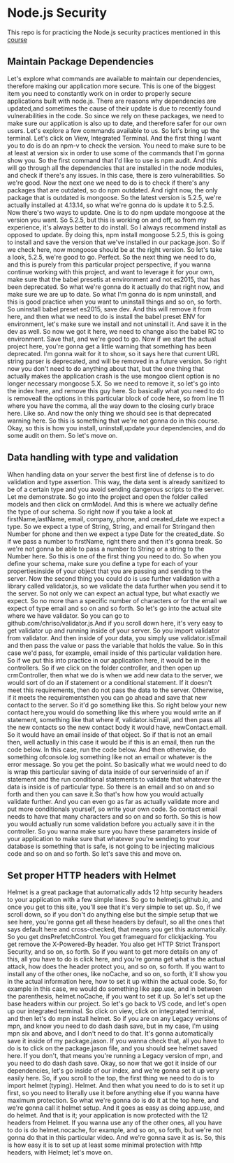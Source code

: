 # Node.js Security

This repo is for practicing the Node.js security practices mentioned in this [course](https://www.linkedin.com/learning/node-js-security)

## Maintain Package Dependencies

Let's explore what commands are available to maintain our dependencies, therefore making our application more secure. This is one of the biggest item you need to constantly work on in order to properly secure applications built with node.js. There are reasons why dependencies are updated,and sometimes the cause of their update is due to recently found vulnerabilities in the code. So since we rely on these packages, we need to make sure our application is also up to date, and therefore safer for our own users. Let's explore a few commands available to us. So let's bring up the terminal. Let's click on View, Integrated Terminal. And the first thing I want you to do is do an npm-v to check the version. You need to make sure to be at least at version six in order to use some of the commands that I'm gonna show you. So the first command that I'd like to use is npm audit. And this will go through all the dependencies that are installed in the node modules, and check if there's any issues. In this case, there is zero vulnerabilities. So we're good. Now the next one we need to do is to check if there's any packages that are outdated, so do npm outdated. And right now, the only package that is outdated is mongoose. So the latest version is 5.2.5, we're actually installed at 4.13.14, so what we're gonna do is update it to 5.2.5. Now there's two ways to update. One is to do npm update mongoose at the version you want. So 5.2.5, but this is working on and off, so from my experience, it's always better to do install. So I always recommend install as opposed to update. By doing this, npm install mongoose 5.2.5, this is going to install and save the version that we've installed in our package.json. So if we check here, now mongoose should be at the right version. So let's take a look, 5.2.5, we're good to go. Perfect. So the next thing we need to do, and this is purely from this particular project perspective, if you wanna continue working with this project, and want to leverage it for your own, make sure that the babel presetis at environment and not es2015, that has been deprecated. So what we're gonna do it actually do that right now, and make sure we are up to date. So what I'm gonna do is npm uninstall, and this is good practice when you want to uninstall things and so on, so forth. So uninstall babel preset es2015, save dev. And this will remove it from here, and then what we need to do is install the babel preset ENV for environment, let's make sure we install and not uninstall it. And save it in the dev as well. So now we got it here, we need to change also the babel RC to environment. Save that, and we're good to go. Now if we start the actual project here, you're gonna get a little warning that something has been deprecated. I'm gonna wait for it to show, so it says here that current URL string parser is deprecated, and will be removed in a future version. So right now you don't need to do anything about that, but the one thing that actually makes the application crash is the use mongoo client option is no longer necessary mongoose 5.X. So we need to remove it, so let's go into the index here, and remove this guy here. So basically what you need to do is removeall the options in this particular block of code here, so from line 11 where you have the comma, all the way down to the closing curly brace here. Like so. And now the only thing we should see is that deprecated warning here. So this is something that we're not gonna do in this course. Okay, so this is how you install, uninstall,update your dependencies, and do some audit on them. So let's move on.

## Data handling with type and validation

When handling data on your server the best first line of defense is to do validation and type assertion. This way, the data sent is already sanitized to be of a certain type and you avoid sending dangerous scripts to the server. Let me demonstrate. So go into the project and open the folder called models and then click on crmModel. And this is where we actually define the type of our schema. So right now if you take a look at firstName,lastName, email, company, phone, and created_date we expect a type. So we expect a type of String, String, and email for Stringand then Number for phone and then we expect a type Date for the created_date. So if we pass a number to firstName, right there and then it's gonna break. So we're not gonna be able to pass a number to String or a string to the Number here. So this is one of the first thing you need to do. So when you define your schema, make sure you define a type for each of your propertiesinside of your object that you are passing and sending to the server. Now the second thing you could do is use further validation with a library called validator.js, so we validate the data further when you send it to the server. So not only we can expect an actual type, but what exactly we expect. So no more than a specific number of characters or for the email we expect of type email and so on and so forth. So let's go into the actual site where we have validator. So you can go to github.com/chriso/validator.js.And if you scroll down here, it's very easy to get validator up and running inside of your server. So you import validator from validator. And then inside of your data, you simply use validator.isEmail and then pass the value or pass the variable that holds the value. So in this case we'd pass, for example, email inside of this particular validation here. So if we put this into practice in our application here, it would be in the controllers. So if we click on the folder controller, and then open up crmController, then what we do is when we add new data to the server, we would sort of do an if statement or a conditional statement. If it doesn't meet this requirements, then do not pass the data to the server. Otherwise, if it meets the requirementsthen you can go ahead and save that new contact to the server. So it'd go something like this. So right below your new contact here,you would do something like this where you would write an if statement, something like that where if, validator.isEmail, and then pass all the new contacts so the new contact body it would have, newContact.email. So it would have an email inside of that object. So if that is not an email then, well actually in this case it would be if this is an email, then run the code below. In this case, run the code below. And then otherwise, do something ofconsole.log something like not an email or whatever is the error message. So you get the point. So basically what we would need to do is wrap this particular saving of data inside of our serverinside of an if statement and the run conditional statements to validate that whatever the data is inside is of particular type. So there is an email and so on and so forth and then you can save it.So that's how how you would actually validate further. And you can even go as far as actually validate more and put more conditionals yourself, so write your own code. So contact email needs to have that many characters and so on and so forth. So this is how you would actually run some validation before you actually save it in the controller. So you wanna make sure you have these parameters inside of your application to make sure that whatever you're sending to your database is something that is safe, is not going to be injecting malicious code and so on and so forth. So let's save this and move on.

## Set proper HTTP headers with Helmet

Helmet is a great package that automatically adds 12 http security headers to your application with a few simple lines. So go to helmetjs.github.io, and once you get to this site, you'll see that it's very simple to set up. So, if we scroll down, so if you don't do anything else but the simple setup that we see here, you're gonna get all these headers by default, so all the ones that says default here and cross-checked, that means you get this automatically. So you get dnsPrefetchControl. You get frameguard for clickjacking. You get remove the X-Powered-By header. You also get HTTP Strict Transport Security, and so on, so forth. So if you want to get more details on any of this, all you have to do is click here, and you're gonna get what is the actual attack, how does the header protect you, and so on, so forth. If you want to install any of the other ones, like noCache, and so on, so forth, it'll show you in the actual information here, how to set it up within the actual code. So, for example in this case, we would do something like app.use, and in between the parenthesis, helmet.noCache, if you want to set it up. So let's set up the base headers within our project. So let's go back to VS code, and let's open up our integrated terminal. So click on view, click on integrated terminal, and then let's do mpn install helmet. So if you are on any Legacy versions of mpn, and know you need to do dash dash save, but in my case, I'm using mpn six and above, and I don't need to do that. It's gonna automatically save it inside of my package.jason. If you wanna check that, all you have to do is to click on the package.jason file, and you should see helmet saved here. If you don't, that means you're running a Legacy version of mpn, and you need to do dash dash save. Okay, so now that we got it inside of our dependencies, let's go inside of our index, and we're gonna set it up very easily here. So, if you scroll to the top, the first thing we need to do is to import helmet (typing). Helmet. And then what you need to do is to set it up first, so you need to literally use it before anything else if you wanna have maximum protection. So what we're gonna do is do it at the top here, and we're gonna call it helmet setup. And it goes as easy as doing app.use, and do helmet. And that is it; your application is now protected with the 12 headers from Helmet. If you wanna use any of the other ones, all you have to do is do helmet.nocache, for example, and so on, so forth, but we're not gonna do that in this particular video. And we're gonna save it as is. So, this is how easy it is to set up at least some minimal protection with http headers, with Helmet; let's move on.
